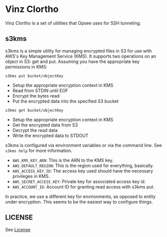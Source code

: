 # Vinz Clortho

Vinz Clortho is a set of utilities that Opsee uses for SSH tunneling.

## s3kms

s3kms is a simple utility for managing encrypted files in S3 for use with
AWS's Key Management Service (KMS). It supports two operations on an object
in S3: get and put. Assuming you have the appropriate key permissions in KMS:

`s3kms put bucket/objectKey`

- Setup the appropriate encryption context in KMS
- Read from STDIN until EOF
- Encrypt the bytes read
- Put the encrypted data into the specified S3 bucket

`s3kms get bucket/objectKey`

- Setup the appropriate encryption context in KMS
- Get the encrypted data from S3
- Decrypt the read data
- Write the encrypted data to STDOUT

s3kms is configured via environment variables or via the command line. See
`s3kms help` for more information.

* `AWS_KMS_KEY_ARN`: This is the ARN to the KMS key.
* `AWS_DEFAULT_REGION`: This is the region used for everything, basically.
* `AWS_ACCESS_KEY_ID`: The access key used should have the necessary privileges in KMS.
* `AWS_SECRET_ACCESS_KEY`: Private key for associated access key id.
* `AWS_ACCOUNT_ID`: Account ID for granting read access with s3kms put.

In practice, we use a different key for environments, as opposed to entity under
encryption. This seems to be the easiest way to configure things.

## LICENSE

See [License](LICENSE.md)
